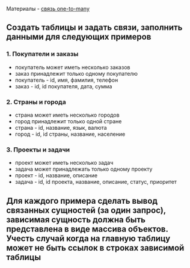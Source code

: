 Материалы - [связь one-to-many](https://sirius-db-dev.github.io/db-docs/docs/postgresql/relations/one_to_many)

## Создать таблицы и задать связи, заполнить данными для следующих примеров

### 1. Покупатели и заказы

- покупатель может иметь несколько заказов
- заказ принадлежит только одному покупателю
- покупатель - id, имя, фамилия, телефон
- заказ - id, id покупателя, дата, сумма

### 2. Страны и города

- страна может иметь несколько городов
- город принадлежит только одной стране
- страна - id, название, язык, валюта
- город - id, id страны, название, население

### 3. Проекты и задачи

- проект может иметь несколько задач
- задача может принадлежать только одному проекту
- проект - id, название, описание
- задача - id, id проекта, название, описание, статус, приоритет

## Для каждого примера сделать вывод связанных сущностей (за один запрос), зависимая сущность должна быть представлена в виде массива объектов. Учесть случай когда на главную таблицу может не быть ссылок в строках зависимой таблицы

